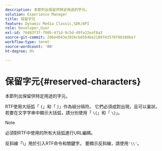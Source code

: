 ```yaml
---
description: 本節列出保留供特定用途的字元。
solution: Experience Manager
title: 保留字元
feature: Dynamic Media Classic,SDK/API
role: Developer,User
exl-id: 76483f3f-f98b-471d-9c5d-49fa22eaf8a3
source-git-commit: 206e4643e3926cb85b4be2189743578f88180be7
workflow-type: tm+mt
source-wordcount: '80'
ht-degree: 0%

---
```


# 保留字元{#reserved-characters}

本節列出保留供特定用途的字元。

RTF使用大括弧「 `{`」和「 `}`」作為組分隔符。 它們必須成對出現，且可以巢狀。 若要在文字字串中顯示大括弧，請分別使用「 `\{`」和「 `\}`」。

>[!NOTE]
>
>必須對RTF中使用的所有大括弧進行URL編碼。

反斜線「\」用於引入RTF命令和關鍵字。 要顯示反斜線，請使用`'\\'`。
